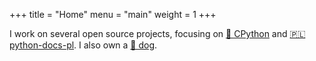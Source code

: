 +++
title = "Home"
menu = "main"
weight = 1
+++

I work on several open source projects, focusing on
[🐍 CPython](https://github.com/python/cpython)
and [🇵🇱 python-docs-pl](https://github.com/python/python-docs-pl). I also own a [🐶 dog](/dog.jpg).


<!-- For verification on mastodon -->
<a rel="me" href="https://mastodon.social/@stanfromireland"></a>